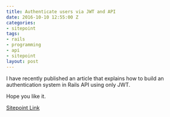 ```yaml
---
title: Authenticate users via JWT and API
date: 2016-10-10 12:55:00 Z
categories:
- sitepoint
tags:
- rails
- programming
- api
- sitepoint
layout: post
---
```


I have recently published an article that explains how to build an authentication system in Rails API using only JWT.

Hope you like it.

[Sitepoint Link](https://www.sitepoint.com/authenticate-your-rails-api-with-jwt-from-scratch/)